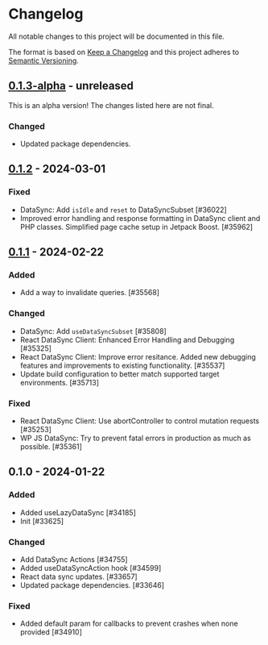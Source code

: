 # Changelog

All notable changes to this project will be documented in this file.

The format is based on [Keep a Changelog](https://keepachangelog.com/en/1.0.0/)
and this project adheres to [Semantic Versioning](https://semver.org/spec/v2.0.0.html).

## [0.1.3-alpha] - unreleased

This is an alpha version! The changes listed here are not final.

### Changed
- Updated package dependencies.

## [0.1.2] - 2024-03-01
### Fixed
- DataSync: Add `isIdle` and `reset` to DataSyncSubset [#36022]
- Improved error handling and response formatting in DataSync client and PHP classes. Simplified page cache setup in Jetpack Boost. [#35962]

## [0.1.1] - 2024-02-22
### Added
- Add a way to invalidate queries. [#35568]

### Changed
- DataSync: Add `useDataSyncSubset` [#35808]
- React DataSync Client: Enhanced Error Handling and Debugging [#35325]
- React DataSync Client: Improve error resitance. Added new debugging features and improvements to existing functionality. [#35537]
- Update build configuration to better match supported target environments. [#35713]

### Fixed
- React DataSync Client: Use abortController to control mutation requests [#35253]
- WP JS DataSync: Try to prevent fatal errors in production as much as possible. [#35361]

## 0.1.0 - 2024-01-22
### Added
- Added useLazyDataSync [#34185]
- Init [#33625]

### Changed
- Add DataSync Actions [#34755]
- Added useDataSyncAction hook [#34599]
- React data sync updates. [#33657]
- Updated package dependencies. [#33646]

### Fixed
- Added default param for callbacks to prevent crashes when none provided [#34910]

[0.1.3-alpha]: https://github.com/Automattic/jetpack-react-data-sync-client/compare/v0.1.2...v0.1.3-alpha
[0.1.2]: https://github.com/Automattic/jetpack-react-data-sync-client/compare/v0.1.1...v0.1.2
[0.1.1]: https://github.com/Automattic/jetpack-react-data-sync-client/compare/v0.1.0...v0.1.1

